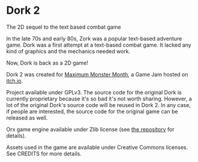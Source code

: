 # Dork 2
The 2D sequel to the text based combat game

In the late 70s and early 80s, Zork was a popular text-based adventure game. Dork was a first attempt at a text-based combat game. It lacked any kind of graphics and the mechanics needed work.

Now, Dork is back as a 2D game!

Dork 2 was created for [Maximum Monster Month](https://itch.io/jam/maximum-monster-month), a Game Jam hosted on [itch.io](https://itch.io).

Project available under GPLv3. The source code for the original Dork is currently proprietary because it's so bad it's not worth sharing. However, a lot of the original Dork's source code will be reused in Dork 2. In any case, if people are interested, the source code for the original game can be released as well.

Orx game engine available under Zlib license (see [the repository](https://github.com/orx/orx) for details).

Assets used in the game are available under Creative Commons licenses. See CREDITS for more details.
